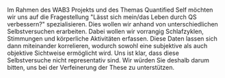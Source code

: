 Im Rahmen des WAB3 Projekts und des Themas Quantified Self möchten wir uns
auf die Fragestellung "Lässt sich mein/das Leben durch QS verbessern?"
spezialisieren.
Dies wollen wir anhand von unterschiedlichen Selbstversuchen erarbeiten.
Dabei wollen wir vorrangig Schlafzyklen, Stimmungen und körperliche Aktivitäten erfassen. Diese Daten lassen sich dann miteinander korrelieren, wodurch sowohl eine subjektive als auch objektive Sichtweise ermöglicht wird.
Uns ist klar, dass diese Selbstversuche nicht representativ sind. Wir würden Sie deshalb darum bitten, uns bei der Verfeinerung der These zu unterstützen.
